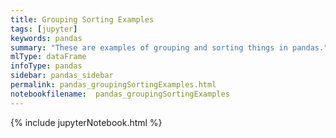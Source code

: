 ```yaml
---
title: Grouping Sorting Examples
tags: [jupyter]
keywords: pandas
summary: "These are examples of grouping and sorting things in pandas."
mlType: dataFrame
infoType: pandas
sidebar: pandas_sidebar
permalink: pandas_groupingSortingExamples.html
notebookfilename:  pandas_groupingSortingExamples
---
```


{% include jupyterNotebook.html %}
